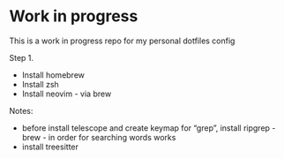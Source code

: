 # Work in progress
This is a work in progress repo for my personal dotfiles config

Step 1.
* Install homebrew
* Install zsh
* Install neovim - via brew

Notes:
* before install telescope and create keymap for “grep”, install ripgrep - brew - in order for searching words works
* install treesitter

